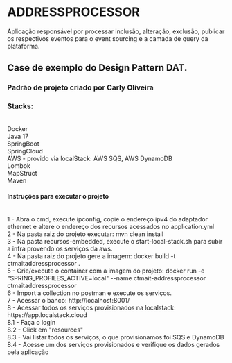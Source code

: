 # <h1>ADDRESSPROCESSOR</h1>

<p>Aplicação responsável por processar inclusão, alteração, exclusão, publicar os respectivos eventos para o event sourcing e a camada de query
da plataforma.</p>

<h2><p>Case de exemplo do Design Pattern DAT.</p></h2>

<h3><p>Padrão de projeto criado por Carly Oliveira</p></h3>

<h3><p>Stacks:</p></h3>
</br>
Docker
</br>
Java 17
</br>
SpringBoot
</br>
SpringCloud
</br>
AWS - provido via localStack: AWS SQS, AWS DynamoDB
</br>
Lombok
</br>
MapStruct
</br>
Maven
</br>

<h4><p> Instruções para executar o projeto</p></h4>
</br>
1 - Abra o cmd, execute ipconfig, copie o endereço ipv4 do adaptador ethernet e 
altere o endereço dos recursos acessados no application.yml
</br>
2 - Na pasta raiz do projeto executar: mvn clean install
</br>
3 - Na pasta recursos-embedded, execute o start-local-stack.sh para subir
a infra provendo os serviços da aws.
</br>
4 - Na pasta raiz do projeto gere a imagem: docker build  -t ctmaitaddressprocessor .
</br>
5 - Crie/execute o container com a imagem do projeto: docker run -e "SPRING_PROFILES_ACTIVE=local" --name ctmait-addressprocessor ctmaitaddressprocessor
</br>
6 - Import a collection no postman e execute os serviços.
</br>
7 - Acessar o banco: http://localhost:8001/
</br>
8 - Acessar todos os serviços provisionados na localstack: https://app.localstack.cloud
</br>
8.1 - Faça o login
</br>
8.2 - Click em "resources"
</br>
8.3 - Vai listar todos os serviços, o que provisionamos foi SQS e DynamoDB
</br>
8.4 - Acesse um dos serviços provisionados e verifique os dados gerados pela aplicação